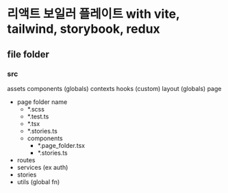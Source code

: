 # 리액트 보일러 플레이트 with vite, tailwind, storybook, redux


## file folder
### src
assets
components (globals)
contexts
hooks (custom)
layout (globals)
page
+ page folder name
   + *.scss
   + *.test.ts
   + *.tsx
   + *.stories.ts
   + components 
     + *.page_folder.tsx
     + *.stories.ts
+ routes
+ services (ex auth)
+ stories
+ utils (global fn)

